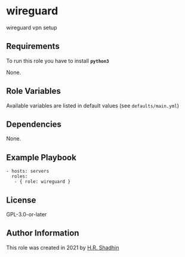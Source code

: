 # wireguard

wireguard vpn setup

## Requirements

To run this role you have to install **`python3`**

None.

## Role Variables

Available variables are listed in default values (see `defaults/main.yml`)

## Dependencies

None.

## Example Playbook

    - hosts: servers
      roles:
       - { role: wireguard }

## License

GPL-3.0-or-later

## Author Information

This role was created in 2021 by [H.R. Shadhin](https://hrshadhin.me)
